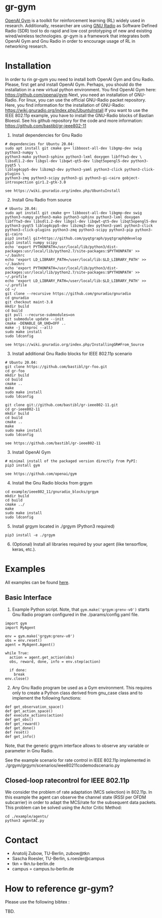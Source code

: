 gr-gym
============

[OpenAI Gym](https://gym.openai.com/) is a toolkit for reinforcement learning (RL) widely used in research. Additionally, researcher are using [GNU Radio](https://www.gnuradio.org/) as Software Defined Radio (SDR) tool to do rapid and low cost prototyping of new and existing wired/wireless technologies. gr-gym is a framework that integrates both OpenAI Gym and Gnu Radio in order to encourage usage of RL in networking research.

Installation
============

In order tu rin gr-gym you need to install both OpenAI Gym and Gnu Radio.
Please, first get and install OpenAI Gym. Perhaps, you should do the installation in a new virtual python environment. You find OpenAI Gym here: https://github.com/openai/gym
Next, you need an installation of GNU-Radio. For linux, you can use the official GNU-Radio packet repository. Here, you find information for the installation of GNU-Radio: https://wiki.gnuradio.org/index.php/UbuntuInstall
If you want to use the IEEE 802.11p example, you have to install the GNU-Radio blocks of Bastian Bloessl. See his github repository for the code and more information: https://github.com/bastibl/gr-ieee802-11

1. Install dependencies for Gnu Radio
```
# dependencies for Ubuntu 20.04:
sudo apt install git cmake g++ libboost-all-dev libgmp-dev swig python3-numpy \
python3-mako python3-sphinx python3-lxml doxygen libfftw3-dev \
libsdl1.2-dev libgsl-dev libqwt-qt5-dev libqt5opengl5-dev python3-pyqt5 \
liblog4cpp5-dev libzmq3-dev python3-yaml python3-click python3-click-plugins \
python3-zmq python3-scipy python3-gi python3-gi-cairo gobject-introspection gir1.2-gtk-3.0

see https://wiki.gnuradio.org/index.php/UbuntuInstall
```

2. Install Gnu Radio from source
```
# Ubuntu 20.04:
sudo apt install git cmake g++ libboost-all-dev libgmp-dev swig python3-numpy python3-mako python3-sphinx python3-lxml doxygen libfftw3-dev libsdl1.2-dev libgsl-dev libqwt-qt5-dev libqt5opengl5-dev python3-pyqt5 liblog4cpp5-dev libzmq3-dev python3-yaml python3-click python3-click-plugins python3-zmq python3-scipy python3-pip python3-gi-cairo
pip3 install git+https://github.com/pyqtgraph/pyqtgraph@develop
pip3 install numpy scipy
echo 'export PYTHONPATH=/usr/local/lib/python3/dist-packages:usr/local/lib/python2.7/site-packages:$PYTHONPATH' >> ~/.bashrc
echo 'export LD_LIBRARY_PATH=/user/local/lib:$LD_LIBRARY_PATH' >> ~/.bashrc
echo 'export PYTHONPATH=/usr/local/lib/python3/dist-packages:usr/local/lib/python2.7/site-packages:$PYTHONPATH' >> ~/.profile
echo 'export LD_LIBRARY_PATH=/user/local/lib:$LD_LIBRARY_PATH' >> ~/.profile
cd ~/
git clone --recursive https://github.com/gnuradio/gnuradio
cd gnuradio
git checkout maint-3.8
mkdir build
cd build
git pull --recurse-submodules=on
git submodule update --init
cmake -DENABLE_GR_UHD=OFF ..
make -j $(nproc --all)
sudo make install
sudo ldconfig

see https://wiki.gnuradio.org/index.php/InstallingGR#From_Source
```

3. Install additional Gnu Radio blocks for IEEE 802.11p scenario
```
# Ubuntu 20.04:
git clone https://github.com/bastibl/gr-foo.git
cd gr-foo
mkdir build
cd build
cmake ..
make
sudo make install
sudo ldconfig

git clone git://github.com/bastibl/gr-ieee802-11.git
cd gr-ieee802-11
mkdir build
cd build
cmake ..
make
sudo make install
sudo ldconfig

see https://github.com/bastibl/gr-ieee802-11
```

3. Install OpenAI Gym
```
# minimal install of the packaged version directly from PyPI:
pip3 install gym

see https://github.com/openai/gym
```

4. Install the Gnu Radio blocks from grgym
```
cd example/ieee802_11/gnuradio_blocks/grgym
mkdir build
cd build
cmake ../
make
sudo make install
sudo ldconfig
```

5. Install grgym located in ./grgym (Python3 required)
```
pip3 install -e ./grgym
```

6. (Optional) Install all libraries required by your agent (like tensorflow, keras, etc.).


Examples
========

All examples can be found [here](./example/agents/).

## Basic Interface

1. Example Python script. Note, that `gym.make('grgym:grenv-v0')` starts Gnu Radio program configured in the ./params/config.yaml file.
```
import gym
import MyAgent

env = gym.make('grgym:grenv-v0')
obs = env.reset()
agent = MyAgent.Agent()

while True:
  action = agent.get_action(obs)
  obs, reward, done, info = env.step(action)

  if done:
    break
env.close()

```
2. Any Gnu Radio program be used as a Gym environment. This requires only to create a Python class derived from gnu_case class and to implement the following functions:
```
def get_observation_space()
def get_action_space()
def execute_actions(action)
def get_obs()
def get_reward()
def get_done()
def reset()
def get_info()
```
Note, that the generic grgym interface allows to observe any variable or parameter in Gnu Radio.

See the example scenario for rate control in IEEE 802.11p implemented in ./grgym/grgym/scenarios/ieee80211codemodscenario.py

## Closed-loop ratecontrol for IEEE 802.11p
We consider the problem of rate adaptation (MCS selection) in 802.11p. In this example the agent can observe the channel state (RSSI per OFDM subcarrier) in order to adapt the MCS/rate for the subsequent data packets. This problem can be solved using the Actor Critic Method:
```
cd ./example/agents/
python3 agentAC.py
```

Contact
============
* Anatolij Zubow, TU-Berlin, zubow@tkn
* Sascha Roesler, TU-Berlin, s.roesler@campus
* tkn = tkn.tu-berlin.de
* campus = campus.tu-berlin.de

How to reference gr-gym?
============

Please use the following bibtex :

TBD.
